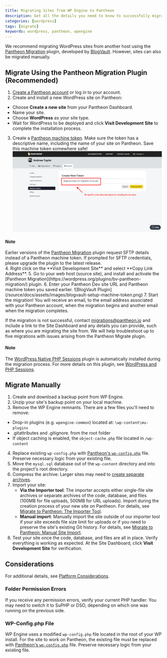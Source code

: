 ```yaml
---
title: Migrating Sites from WP Engine to Pantheon
description: Get all the details you need to know to successfully migrate your site away from WP Engine.
categories: [wordpress]
tags: [migrate]
keywords: wordpress, pantheon, wpengine
---
```

We recommend migrating WordPress sites from another host using the [Pantheon Migration](https://wordpress.org/plugins/bv-pantheon-migration/) plugin, developed by [BlogVault](https://blogvault.net/). However, sites can also be migrated manually.


## Migrate Using the Pantheon Migration Plugin (Recommended)

1. [Create a Pantheon account](https://dashboard.pantheon.io/register) or log in to your account.
2. Create and install a new WordPress site on Pantheon:
 - Choose **Create a new site** from your Pantheon Dashboard.
 - Name your site.
 - Choose **WordPress** as your site type.
 - Wait for WordPress to be deployed and click **Visit Development Site** to complete the installation process.
3. Create a [Pantheon machine token](https://pantheon.io/docs/machine-tokens/). Make sure the token has a descriptive name, including the name of your site on Pantheon. Save this machine token somewhere safe!
  ![Create a machine token](/source/docs/assets/images/pantheon-create-machine-token.png)
  <div class="alert alert-info" role="alert">
  <h4>Note</h4>  
  Earlier versions of the <a href="https://wordpress.org/plugins/bv-pantheon-migration/">Pantheon Migration</a> plugin request SFTP details instead of a Pantheon machine token. If prompted for SFTP credentials, please upgrade the plugin to the latest release.
  </div>
4. Right click on the **Visit Development Site** and select **Copy Link Address**.
5. Go to your web host (source site), and install and activate the [Pantheon Migration](https://wordpress.org/plugins/bv-pantheon-migration/) plugin.
6. Enter your Pantheon Dev site URL and Pantheon machine token you saved earlier.
![BlogVault Plugin](/source/docs/assets/images/blogvault-setup-machine-token.png)
7. Start the migration! You will receive an email, to the email address associated with your Pantheon account, when the migration begins and another email when the migration completes.

If the migration is not successful, contact <migrations@pantheon.io> and include a link to the Site Dashboard and any details you can provide, such as where you are migrating the site from. We will help troubleshoot up to five migrations with issues arising from the Pantheon Migrate plugin.

<div class="alert alert-info" role="alert">
<h4>Note</h4>  
The <a href="https://wordpress.org/plugins/wp-native-php-sessions/">WordPress Native PHP Sessions</a> plugin is automatically installed during the migration process. For more details on this plugin, see <a href="/docs/wordpress-sessions/">WordPress and PHP Sessions</a>.
</div>

## Migrate Manually

1. Create and download a backup point from WP Engine.
2. Unzip your site's backup point on your local machine.
3. Remove the WP Engine remnants. There are a few files you'll need to remove:
  - Drop-in plugins (e.g. `wpengine-common`) located at: `\wp-content\mu-plugins`
  - .gitattributes and .gitignore. from the root folder
  - If object caching is enabled, the `object-cache.php` file located in `/wp-content`
4. Replace existing `wp-config.php` with [Pantheon's `wp-config.php`](https://github.com/pantheon-systems/wordpress/blob/master/wp-config.php) file. Preserve necessary logic from your existing file.
5. Move the `mysql.sql` database out of the `wp-content` directory and into the project's root directory.
6. Compress the archive: Larger sites may need to [create separate archives](/docs/wordpress-export#manually-create-separate-site-archives).
7. Import your site:
      - **Via the Importer tool**: The importer accepts either single-file site archives or separate archives of the code, database, and files (100MB for file uploads, 500MB for URL uploads). Import during the creation process of your new site on Pantheon. For details, see [Migrate to Pantheon: The Importer Tool](/docs/migrate/#plan-the-import).
      - **Manual import**: Manually import the site outside of our importer tool if your site exceeds file size limit for uploads or if you need to preserve the site's existing Git history. For details, see [Migrate to Pantheon: Manual Site Import](/docs/manual-import).
8. Test your site once the code, database, and files are all in place. Verify everything is working as expected. At the Site Dashboard, click **Visit Development Site** for verification.

## Considerations
For additional details, see [Platform Considerations](/docs/platform-considerations).
### Folder Permission Errors
If you receive any permission errors, verify your current PHP handler. You may need to switch it to SuPHP or DSO, depending on which one was running on the previous side.

### WP-Config.php File
WP Engine uses a modified `wp-config.php` file located in the root of your WP install. For the site to work on Pantheon, the existing file must be replaced with [Pantheon's `wp-config.php`](https://github.com/pantheon-systems/wordpress/blob/master/wp-config.php) file. Preserve necessary logic from your existing file.
